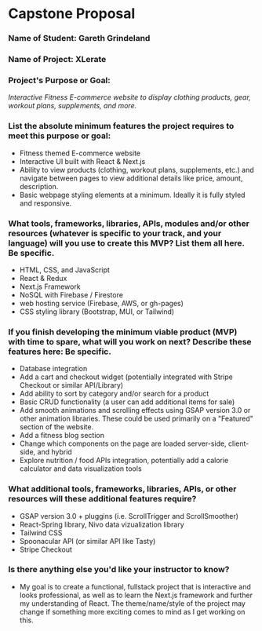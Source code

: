 # Capstone Proposal

### Name of Student: Gareth Grindeland

### Name of Project: XLerate

### Project's Purpose or Goal: 

_Interactive Fitness E-commerce website to display clothing products, gear, workout plans, supplements, and more._

### List the absolute minimum features the project requires to meet this purpose or goal:
* Fitness themed E-commerce website
* Interactive UI built with React & Next.js
* Ability to view products (clothing, workout plans, supplements, etc.) and navigate between pages to view additional details like price, amount, description.
* Basic webpage styling elements at a minimum. Ideally it is fully styled and responsive.

### What tools, frameworks, libraries, APIs, modules and/or other resources (whatever is specific to your track, and your language) will you use to create this MVP? List them all here. Be specific.
* HTML, CSS, and JavaScript
* React & Redux
* Next.js Framework
* NoSQL with Firebase / Firestore
* web hosting service (Firebase, AWS, or gh-pages)
* CSS styling library (Bootstrap, MUI, or Tailwind)

### If you finish developing the minimum viable product (MVP) with time to spare, what will you work on next? Describe these features here: Be specific.
* Database integration
* Add a cart and checkout widget (potentially integrated with Stripe Checkout or similar API/Library)
* Add ability to sort by category and/or search for a product
* Basic CRUD functionality (a user can add additional items for sale)
* Add smooth animations and scrolling effects using GSAP version 3.0 or other animation libraries. These could be used primarily on a "Featured" section of the website.
* Add a fitness blog section 
* Change which components on the page are loaded server-side, client-side, and hybrid
* Explore nutrition / food APIs integration, potentially add a calorie calculator and data visualization tools


### What additional tools, frameworks, libraries, APIs, or other resources will these additional features require?
* GSAP version 3.0 + pluggins (i.e. ScrollTrigger and ScrollSmoother)
* React-Spring library, Nivo data vizualization library
* Tailwind CSS
* Spoonacular API (or similar API like Tasty)
* Stripe Checkout


### Is there anything else you'd like your instructor to know?
* My goal is to create a functional, fullstack project that is interactive and looks professional, as well as to learn the Next.js framework and further my understanding of React. The theme/name/style of the project may change if something more exciting comes to mind as I get working on this. 